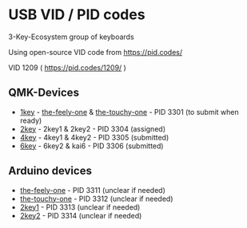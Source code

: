 # USB VID / PID codes

3-Key-Ecosystem group of keyboards

Using open-source VID code from https://pid.codes/

VID 1209 ( https://pid.codes/1209/ )

## QMK-Devices

* [1key](/1key/) - [the-feely-one](/the-feely-one/) & [the-touchy-one](/the-touchy-one/) - PID 3301 (to submit when ready)
* [2key](/2key/) - 2key1 & 2key2 - PID 3304 (assigned)
* [4key](/4key/) - 4key1 & 4key2 - PID 3305 (submitted)
* [6key](/6key/) - 6key2 & kai6 - PID 3306 (submitted)

## Arduino devices

* [the-feely-one](/the-feely-one/) - PID 3311 (unclear if needed)
* [the-touchy-one](the-touchy-one/) - PID 3312 (unclear if needed)
* [2key1](/2key/2key1/) - PID 3313 (unclear if needed)
* [2key2](/2key/2key2/) - PID 3314 (unclear if needed)
